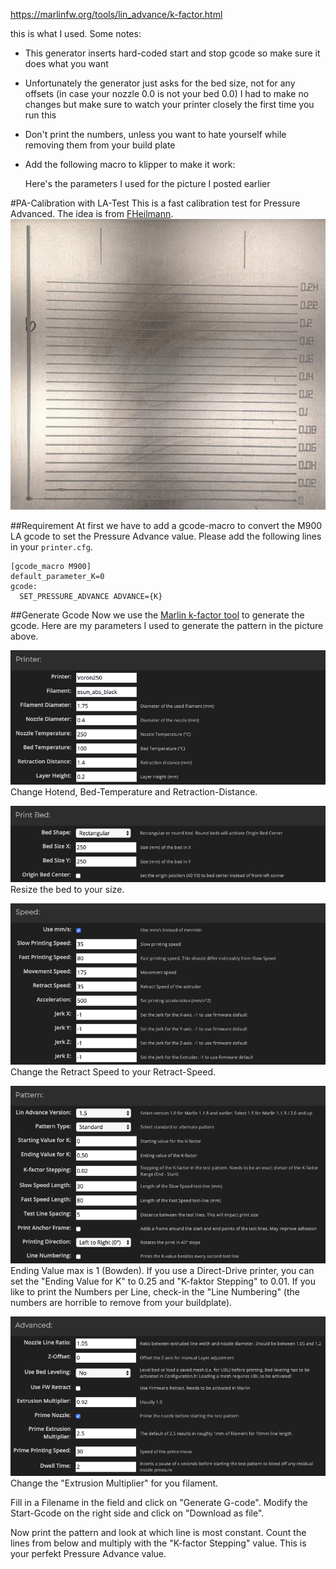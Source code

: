 https://marlinfw.org/tools/lin_advance/k-factor.html

this is what I used. 
Some notes:
- This generator inserts hard-coded start and stop gcode so make sure it does what you want
- Unfortunately the generator just asks for the bed size, not for any offsets (in case your nozzle 0.0 is not your bed 0.0) I had to make no changes but make sure to watch your printer closely the first time you run this
- Don't print the numbers, unless you want to hate yourself while removing them from your build plate
- Add the following macro to klipper to make it work:


  
  Here's the parameters I used for the picture I posted earlier
  
#PA-Calibration with LA-Test
This is a fast calibration test for Pressure Advanced. The idea is from [FHeilmann](https://github.com/FHeilmann).
![Screenshot Printed Pattern](screenshots/printed-pattern.png)

##Requirement
At first we have to add a gcode-macro to convert the M900 LA gcode to set the Pressure Advance value. Please add the following lines in your `printer.cfg`.
```
[gcode_macro M900]
default_parameter_K=0
gcode:
  SET_PRESSURE_ADVANCE ADVANCE={K}
```

##Generate Gcode
Now we use the [Marlin k-factor tool](https://marlinfw.org/tools/lin_advance/k-factor.html) to generate the gcode.
Here are my parameters I used to generate the pattern in the picture above.

![Screenshot Printer](screenshots/printer.png)
Change Hotend, Bed-Temperature and Retraction-Distance.

![Screenshot Print Bed](screenshots/print-bed.png)
Resize the bed to your size.

![Screenshot Speed](screenshots/speed.png)
Change the Retract Speed to your Retract-Speed.

![Screenshot Pattern](screenshots/pattern.png)
Ending Value max is 1 (Bowden). If you use a Direct-Drive printer, you can set the "Ending Value for K" to 0.25 and "K-faktor Stepping" to 0.01. If you like to print the Numbers per Line, check-in the "Line Numbering" (the numbers are horrible to remove from your buildplate).

![Screenshot Advanced](screenshots/advanced.png)
Change the "Extrusion Multiplier" for you filament.

Fill in a Filename in the field and click on "Generate G-code". Modify the Start-Gcode on the right side and click on "Download as file".

Now print the pattern and look at which line is most constant. Count the lines from below and multiply with the "K-factor Stepping" value. This is your perfekt Pressure Advance value.